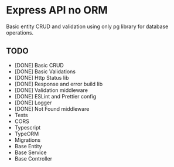 # Express API no ORM

Basic entity CRUD and validation using only pg library for database operations.

## TODO
- [DONE] Basic CRUD
- [DONE] Basic Validations
- [DONE] Http Status lib
- [DONE] Response and error build lib
- [DONE] Validation middleware
- [DONE] ESLint and Prettier config
- [DONE] Logger
- [DONE] Not Found middleware
- Tests
- CORS
- Typescript
- TypeORM
- Migrations
- Base Entity
- Base Service
- Base Controller
